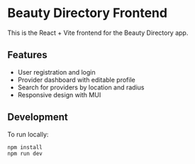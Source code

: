 # Beauty Directory Frontend

This is the React + Vite frontend for the Beauty Directory app.

## Features

- User registration and login
- Provider dashboard with editable profile
- Search for providers by location and radius
- Responsive design with MUI

## Development

To run locally:

```bash
npm install
npm run dev
```
